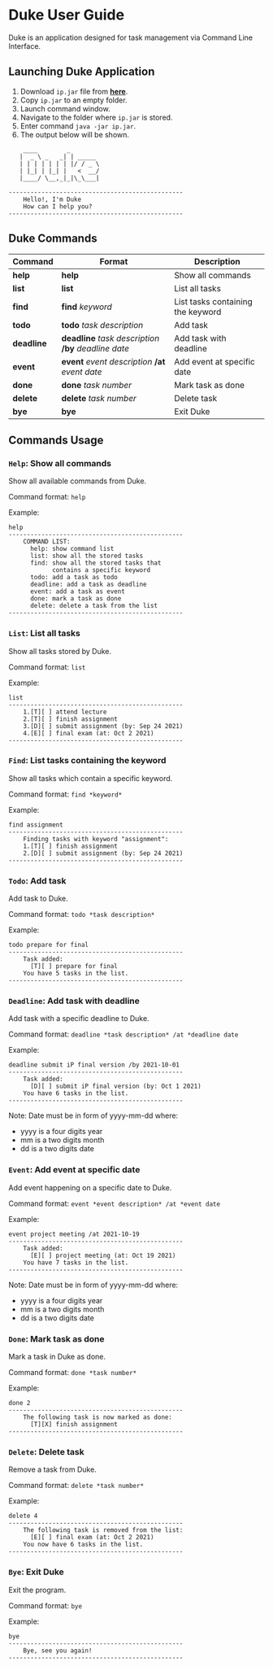 # Duke User Guide

Duke is an application designed for task management via Command Line Interface.

## Launching Duke Application

1. Download `ip.jar` file from [**here**](https://github.com/NonRNP/ip/releases).
2. Copy `ip.jar` to an empty folder.
3. Launch command window.
4. Navigate to the folder where `ip.jar` is stored.
5. Enter command `java -jar ip.jar`.
6. The output below will be shown.

```
    ____        _
   |  _ \ _   _| | _____
   | | | | | | | |/ / _ \
   | |_| | |_| |   <  __/
   |____/ \__,_|_|\_\___|

------------------------------------------------
    Hello!, I'm Duke
    How can I help you?
------------------------------------------------
```



## Duke Commands 

Command | Format | Description
------- | ------ | -----------
**help** | **help** | Show all commands
**list** | **list** | List all tasks
**find** | **find** *keyword* | List tasks containing the keyword
**todo** | **todo** *task description* | Add task
**deadline** | **deadline** *task description* **/by** *deadline date* | Add task with deadline
**event** | **event** *event description* **/at** *event date* | Add event at specific date
**done** | **done** *task number* | Mark task as done
**delete** | **delete** *task number* | Delete task
**bye** | **bye** | Exit Duke

## Commands Usage

### **`Help`:** Show all commands

Show all available commands from Duke.

Command format: `help`

Example:

```
help
------------------------------------------------
    COMMAND LIST:
      help: show command list
      list: show all the stored tasks
      find: show all the stored tasks that
            contains a specific keyword
      todo: add a task as todo
      deadline: add a task as deadline
      event: add a task as event
      done: mark a task as done
      delete: delete a task from the list
------------------------------------------------
```

### **`List`:** List all tasks

Show all tasks stored by Duke.

Command format: `list`

Example:

```
list
------------------------------------------------
    1.[T][ ] attend lecture
    2.[T][ ] finish assignment
    3.[D][ ] submit assignment (by: Sep 24 2021)
    4.[E][ ] final exam (at: Oct 2 2021)
------------------------------------------------
```

### **`Find`:** List tasks containing the keyword

Show all tasks which contain a specific keyword.

Command format: `find *keyword*`

Example:

```
find assignment
------------------------------------------------
    Finding tasks with keyword "assignment":
    1.[T][ ] finish assignment
    2.[D][ ] submit assignment (by: Sep 24 2021)
------------------------------------------------
```

### **`Todo`:** Add task

Add task to Duke.

Command format: `todo *task description*`

Example:

```
todo prepare for final
------------------------------------------------
    Task added: 
      [T][ ] prepare for final
    You have 5 tasks in the list.
------------------------------------------------
```

### **`Deadline`:** Add task with deadline

Add task with a specific deadline to Duke.

Command format: `deadline *task description* /at *deadline date`

Example:

```
deadline submit iP final version /by 2021-10-01
------------------------------------------------
    Task added: 
      [D][ ] submit iP final version (by: Oct 1 2021)
    You have 6 tasks in the list.
------------------------------------------------
```

Note: Date must be in form of yyyy-mm-dd where:
* yyyy is a four digits year
* mm is a two digits month
* dd is a two digits date

### **`Event`:** Add event at specific date

Add event happening on a specific date to Duke.

Command format: `event *event description* /at *event date`

Example:

```
event project meeting /at 2021-10-19
------------------------------------------------
    Task added: 
      [E][ ] project meeting (at: Oct 19 2021)
    You have 7 tasks in the list.
------------------------------------------------
```

Note: Date must be in form of yyyy-mm-dd where:
* yyyy is a four digits year
* mm is a two digits month
* dd is a two digits date

### **`Done`:** Mark task as done

Mark a task in Duke as done.

Command format: `done *task number*`

Example:

```
done 2
------------------------------------------------
    The following task is now marked as done:
      [T][X] finish assignment
------------------------------------------------
```

### **`Delete`:** Delete task

Remove a task from Duke.

Command format: `delete *task number*`

Example:

```
delete 4
------------------------------------------------
    The following task is removed from the list: 
      [E][ ] final exam (at: Oct 2 2021)
    You now have 6 tasks in the list.
------------------------------------------------
```

### **`Bye`:** Exit Duke

Exit the program.

Command format: `bye`

Example:

```
bye
------------------------------------------------
    Bye, see you again!
------------------------------------------------
```

